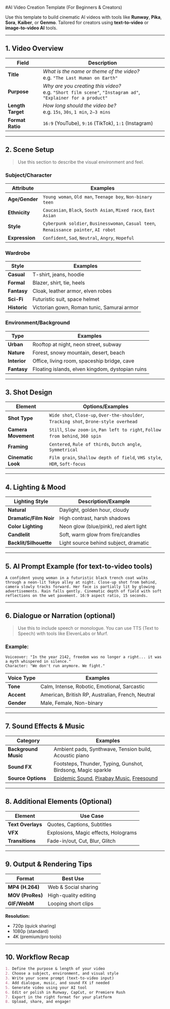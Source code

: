 #AI Video Creation Template (For Beginners & Creators)

Use this template to build cinematic AI videos with tools like **Runway**, **Pika**, **Sora**, **Kaiber**, or **Genmo**. Tailored for creators using **text-to-video** or **image-to-video AI** tools.

---

## 1. Video Overview

| Field              | Description |
|-------------------|-------------|
| **Title**          | _What is the name or theme of the video?_ <br> e.g. `"The Last Human on Earth"` |
| **Purpose**        | _Why are you creating this video?_ <br> e.g. `"Short film scene"`, `"Instagram ad"`, `"Explainer for a product"` |
| **Length Target**  | _How long should the video be?_ <br> e.g. `15s`, `30s`, `1 min`, `2–3 mins` |
| **Format Ratio**   | `16:9` (YouTube), `9:16` (TikTok), `1:1` (Instagram) |

---

##  2. Scene Setup

> Use this section to describe the visual environment and feel.

### **Subject/Character**
| Attribute         | Examples |
|------------------|----------|
| **Age/Gender**   | `Young woman`, `Old man`, `Teenage boy`, `Non-binary teen` |
| **Ethnicity**     | `Caucasian`, `Black`, `South Asian`, `Mixed race`, `East Asian` |
| **Style**         | `Cyberpunk soldier`, `Businesswoman`, `Casual teen`, `Renaissance painter`, `AI robot` |
| **Expression**    | `Confident`, `Sad`, `Neutral`, `Angry`, `Hopeful` |

### **Wardrobe**
| Style            | Examples |
|------------------|----------|
| **Casual**       | T-shirt, jeans, hoodie |
| **Formal**       | Blazer, shirt, tie, heels |
| **Fantasy**      | Cloak, leather armor, elven robes |
| **Sci-Fi**       | Futuristic suit, space helmet |
| **Historic**     | Victorian gown, Roman tunic, Samurai armor |

### **Environment/Background**
| Type             | Examples |
|------------------|----------|
| **Urban**        | Rooftop at night, neon street, subway |
| **Nature**       | Forest, snowy mountain, desert, beach |
| **Interior**     | Office, living room, spaceship bridge, cave |
| **Fantasy**      | Floating islands, elven kingdom, dystopian ruins |

---

## 3. Shot Design

| Element             | Options/Examples |
|---------------------|------------------|
| **Shot Type**       | `Wide shot`, `Close-up`, `Over-the-shoulder`, `Tracking shot`, `Drone-style overhead` |
| **Camera Movement** | `Still`, `Slow zoom-in`, `Pan left to right`, `Follow from behind`, `360 spin` |
| **Framing**         | `Centered`, `Rule of thirds`, `Dutch angle`, `Symmetrical` |
| **Cinematic Look**  | `Film grain`, `Shallow depth of field`, `VHS style`, `HDR`, `Soft-focus` |

---

## 4. Lighting & Mood

| Lighting Style       | Description/Example |
|----------------------|---------------------|
| **Natural**          | Daylight, golden hour, cloudy |
| **Dramatic/Film Noir** | High contrast, harsh shadows |
| **Color Lighting**   | Neon glow (blue/pink), red alert light |
| **Candlelit**        | Soft, warm glow from fire/candles |
| **Backlit/Silhouette** | Light source behind subject, dramatic |

---

## 5. AI Prompt Example (for text-to-video tools)

```
A confident young woman in a futuristic black trench coat walks through a neon-lit Tokyo alley at night. Close-up shot from behind, camera slowly tracks forward. Her face is partially lit by glowing advertisements. Rain falls gently. Cinematic depth of field with soft reflections on the wet pavement. 16:9 aspect ratio, 15 seconds.
```

---

## 6. Dialogue or Narration (optional)

> Use this to include speech or monologue. You can use TTS (Text to Speech) with tools like ElevenLabs or Murf.

### Example:
```
Voiceover: "In the year 2142, freedom was no longer a right... it was a myth whispered in silence."
Character: "We don't run anymore. We fight."
```

| Voice Type       | Examples |
|------------------|----------|
| **Tone**         | Calm, Intense, Robotic, Emotional, Sarcastic |
| **Accent**       | American, British RP, Australian, French, Neutral |
| **Gender**       | Male, Female, Non-binary |

---

## 7. Sound Effects & Music

| Category           | Examples |
|--------------------|----------|
| **Background Music** | Ambient pads, Synthwave, Tension build, Acoustic piano |
| **Sound FX**        | Footsteps, Thunder, Typing, Gunshot, Birdsong, Magic sparkle |
| **Source Options**  | [Epidemic Sound](https://www.epidemicsound.com), [Pixabay Music](https://pixabay.com/music/), [Freesound](https://freesound.org) |

---

## 8. Additional Elements (Optional)

| Element              | Use Case |
|----------------------|----------|
| **Text Overlays**    | Quotes, Captions, Subtitles |
| **VFX**              | Explosions, Magic effects, Holograms |
| **Transitions**      | Fade-in/out, Cut, Blur, Glitch |

---

## 9. Output & Rendering Tips

| Format           | Best Use |
|------------------|----------|
| **MP4 (H.264)**   | Web & Social sharing |
| **MOV (ProRes)**  | High-quality editing |
| **GIF/WebM**      | Looping short clips |

**Resolution:**  
- 720p (quick sharing)  
- 1080p (standard)  
- 4K (premium/pro tools)

---

## 10. Workflow Recap

```markdown
1. Define the purpose & length of your video
2. Choose a subject, environment, and visual style
3. Write your scene prompt (text-to-video input)
4. Add dialogue, music, and sound FX if needed
5. Generate video using your AI tool
6. Edit or polish in Runway, CapCut, or Premiere Rush
7. Export in the right format for your platform
8. Upload, share, and engage!
```
